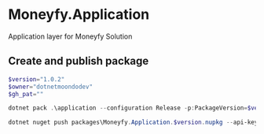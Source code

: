 # Moneyfy.Application
Application layer for Moneyfy Solution

## Create and publish package
```powershell
$version="1.0.2"
$owner="dotnetmoondodev"
$gh_pat=""

dotnet pack .\application --configuration Release -p:PackageVersion=$version -p:RepositoryUrl=https://github.com/$owner/Moneyfy.Application -o packages

dotnet nuget push packages\Moneyfy.Application.$version.nupkg --api-key $gh_pat --source "github"
```